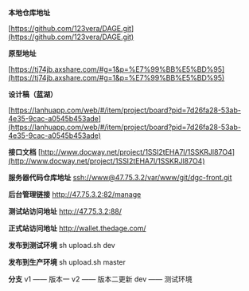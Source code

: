 **本地仓库地址**

[https://github.com/123vera/DAGE.git](https://github.com/123vera/DAGE.git)

**原型地址**

[https://tj74jb.axshare.com/#g=1&p=%E7%99%BB%E5%BD%95](https://tj74jb.axshare.com/#g=1&p=%E7%99%BB%E5%BD%95)

**设计稿（蓝湖）**

[https://lanhuapp.com/web/#/item/project/board?pid=7d26fa28-53ab-4e35-9cac-a0545b453ade](https://lanhuapp.com/web/#/item/project/board?pid=7d26fa28-53ab-4e35-9cac-a0545b453ade)

**接口文档**
[http://www.docway.net/project/1SSI2tEHA7l/1SSKRJl87O4](http://www.docway.net/project/1SSI2tEHA7l/1SSKRJl87O4)

**服务器代码仓库地址**
[ssh://www@47.75.3.2/var/www/git/dgc-front.git](ssh://www@47.75.3.2/var/www/git/dgc-front.git)

**后台管理链接**
http://47.75.3.2:82/manage

**测试站访问地址**
http://47.75.3.2:88/ 

**正式站访问地址**
http://wallet.thedage.com/

**发布到测试环境**
sh upload.sh dev

**发布到生产环境**
sh upload.sh master

**分支**
v1 —— 版本一
v2 —— 版本二更新
dev —— 测试环境
